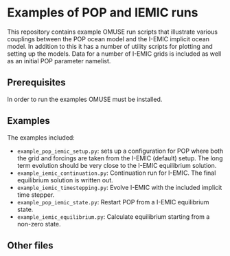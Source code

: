 Examples of POP and IEMIC runs
==============================

This repository contains example OMUSE run scripts that illustrate various 
couplings between the POP ocean model and the I-EMIC implicit ocean model.
In addition to this it has a number of utility scripts for plotting and 
setting up the models. Data for a number of I-EMIC grids is included as well
as an initial POP parameter namelist.

Prerequisites
-------------

In order to run the examples OMUSE must be installed.

Examples
--------

The examples included:

  - ```example_pop_iemic_setup.py```: sets up a configuration for POP where both the grid
    and forcings are taken from the I-EMIC (default) setup. The long term evolution
    should be very close to the I-EMIC equilibrium solution.
  - ```example_iemic_continuation.py```: Continuation run for I-EMIC. The final equilibrium 
    solution is written out.
  - ```example_iemic_timestepping.py```: Evolve I-EMIC with the included implicit time 
    stepper.
  - ```example_pop_iemic_state.py```: Restart POP from a I-EMIC equilibrium state.
  - ```example_iemic_equilibrium.py```: Calculate equilibrium starting from a non-zero state.

Other files
-----------
